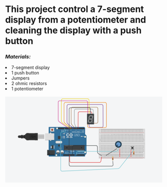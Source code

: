<h1>This project control a 7-segment display from a potentiometer and cleaning the display with a push button</h1>

*<h3>Materials:</h3>*
  <li>7-segment display</li>
  <li>1 push button</li>
  <li>Jumpers</li>
  <li>2 ohmic resistors</li>
  <li>1 potentiometer</li>
<br>
<img src="images/tinkercad_project.png">
